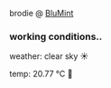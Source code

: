brodie @ [BluMint](https://www.linkedin.com/company/blumint-io/)

<!--weather_start-->
### working conditions..

weather: clear sky ☀️

temp: 20.77 °C 🥶

<!--weather_end-->
